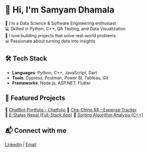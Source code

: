# 👋 Hi, I'm Samyam Dhamala

🔭 I'm a Data Science & Software Engineering enthusiast  
💻 Skilled in Python, C++, QA Testing, and Data Visualization  
🚀 I love building projects that solve real-world problems  
📊 Passionate about turning data into insights  

## 🛠️ Tech Stack
- **Languages**: Python, C++, JavaScript, Dart
- **Tools**: Cypress, Postman, Power BI, Tableau, Git
- **Frameworks**: Node.js, ASP.NET, Flutter

## 📂 Featured Projects
🔸 [ChatBot-Portfolio  - Chatfolio](https://github.com/samyamdhamala/samyam-chatfolio)
🔸 [Cha-Ching $$ - Expense Tracker](https://github.com/samyamdhamala/Cha-Ching)  
🔸 [E-States Nepal (Full-Stack App)](https://github.com/samyamdhamala/E-States-Nepal-Overview)
🔸 [Sorting Algorithm Analysis (C++)](https://github.com/samyamdhamala/sorting-algorithms)  

## 📬 Connect with me
[LinkedIn](https://linkedin.com/in/samyamdhamala) | [Email](mailto:samyamdhamala11@gmail.com)

